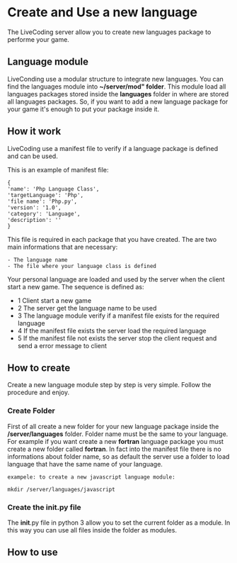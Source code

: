 # Create and Use a new language
The LiveCoding server allow you to create new languages package to performe your game.

## Language module
LiveConding use a modular structure to integrate new languages. 
You can find the languages module into **~/server/mod" folder**. This module load all languages packages stored inside the **languages** folder in where are stored all languages packages.
So, if you want to add a new language package for your game it's enough to put your package inside it.

## How it work
LiveCoding use a manifest file to verify if a language package is defined and can be used.

This is an example of manifest file:

    {
    'name': 'Php Language Class',
    'targetLanguage': 'Php',
    'file name': 'Php.py',
    'version': '1.0',
    'category': 'Language',
    'description': ''
    }

This file is required in each package that you have created.
The are two main informations that are necessary: 

    - The language name
    - The file where your language class is defined

Your personal language are loaded and used by the server when the client start a new game. The sequence is defined as:

- 1 Client start a new game
- 2 The server get the language name to be used
- 3 The language module verify if a manifest file exists for the required language 
- 4 If the manifest file exists the server load the required language
- 5 If the manifest file not exists the server stop the client request and send a error message to client

## How to create
Create a new language module step by step is very simple. Follow the procedure and enjoy.

### Create Folder
First of all create a new folder for your new language package inside the **/server/languages** folder. Folder name must be the same to your language. For example if you want create a new **fortran** language package you must create a new folder called **fortran**. In fact into the manifest file there is no informations about folder name, so as default the server use a folder to load language that have the same name of your language.

    exampele: to create a new javascript language module:

    mkdir /server/languages/javascript
### Create the __init__.py file
The __init__.py file in python 3 allow you to set the current folder as a module. In this way you can use all files inside the folder as modules.

## How to use

